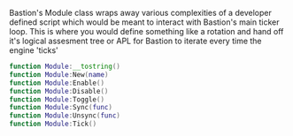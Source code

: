 Bastion's Module class wraps away various complexities of a developer defined script which would be meant to interact with Bastion's main ticker loop. This is where you would define something like a rotation and hand off it's logical assesment tree or APL for Bastion to iterate every time the engine 'ticks' 

```lua
function Module:__tostring()
function Module:New(name)
function Module:Enable()
function Module:Disable()
function Module:Toggle()
function Module:Sync(func)
function Module:Unsync(func)
function Module:Tick()
```